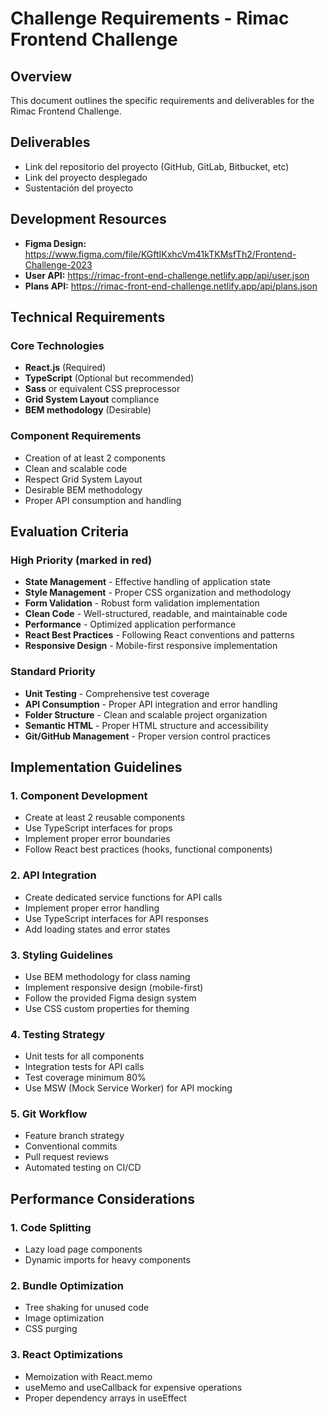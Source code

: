 # Challenge Requirements - Rimac Frontend Challenge

## Overview

This document outlines the specific requirements and deliverables for the Rimac Frontend Challenge.

## Deliverables

- Link del repositorio del proyecto (GitHub, GitLab, Bitbucket, etc)
- Link del proyecto desplegado
- Sustentación del proyecto

## Development Resources

- **Figma Design:** https://www.figma.com/file/KGftIKxhcVm41kTKMsfTh2/Frontend-Challenge-2023
- **User API:** https://rimac-front-end-challenge.netlify.app/api/user.json
- **Plans API:** https://rimac-front-end-challenge.netlify.app/api/plans.json

## Technical Requirements

### Core Technologies

- **React.js** (Required)
- **TypeScript** (Optional but recommended)
- **Sass** or equivalent CSS preprocessor
- **Grid System Layout** compliance
- **BEM methodology** (Desirable)

### Component Requirements

- Creation of at least 2 components
- Clean and scalable code
- Respect Grid System Layout
- Desirable BEM methodology
- Proper API consumption and handling

## Evaluation Criteria

### High Priority (marked in red)

- **State Management** - Effective handling of application state
- **Style Management** - Proper CSS organization and methodology
- **Form Validation** - Robust form validation implementation
- **Clean Code** - Well-structured, readable, and maintainable code
- **Performance** - Optimized application performance
- **React Best Practices** - Following React conventions and patterns
- **Responsive Design** - Mobile-first responsive implementation

### Standard Priority

- **Unit Testing** - Comprehensive test coverage
- **API Consumption** - Proper API integration and error handling
- **Folder Structure** - Clean and scalable project organization
- **Semantic HTML** - Proper HTML structure and accessibility
- **Git/GitHub Management** - Proper version control practices

## Implementation Guidelines

### 1. Component Development

- Create at least 2 reusable components
- Use TypeScript interfaces for props
- Implement proper error boundaries
- Follow React best practices (hooks, functional components)

### 2. API Integration

- Create dedicated service functions for API calls
- Implement proper error handling
- Use TypeScript interfaces for API responses
- Add loading states and error states

### 3. Styling Guidelines

- Use BEM methodology for class naming
- Implement responsive design (mobile-first)
- Follow the provided Figma design system
- Use CSS custom properties for theming

### 4. Testing Strategy

- Unit tests for all components
- Integration tests for API calls
- Test coverage minimum 80%
- Use MSW (Mock Service Worker) for API mocking

### 5. Git Workflow

- Feature branch strategy
- Conventional commits
- Pull request reviews
- Automated testing on CI/CD

## Performance Considerations

### 1. Code Splitting

- Lazy load page components
- Dynamic imports for heavy components

### 2. Bundle Optimization

- Tree shaking for unused code
- Image optimization
- CSS purging

### 3. React Optimizations

- Memoization with React.memo
- useMemo and useCallback for expensive operations
- Proper dependency arrays in useEffect
